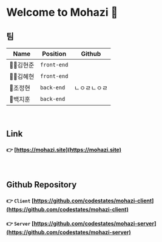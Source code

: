 # Welcome to Mohazi 🙌


## 팀

|Name|Position|Github|
|---|---|---|
|🦹‍♀️김현준|`front-end`|   |
|👩‍💻김혜현|`front-end`|   |
|:guard:조정현|`back-end`|  ㄴㅇㄹㄴㅇㄹ |
|🐻백지훈|`back-end`|   |

<br>

## Link

#### :point_right: [https://mohazi.site](https://mohazi.site)

<br>

## Github Repository

#### :point_right: `Client` [https://github.com/codestates/mohazi-client](https://github.com/codestates/mohazi-client)
#### :point_right: `Server` [https://github.com/codestates/mohazi-server](https://github.com/codestates/mohazi-server)
